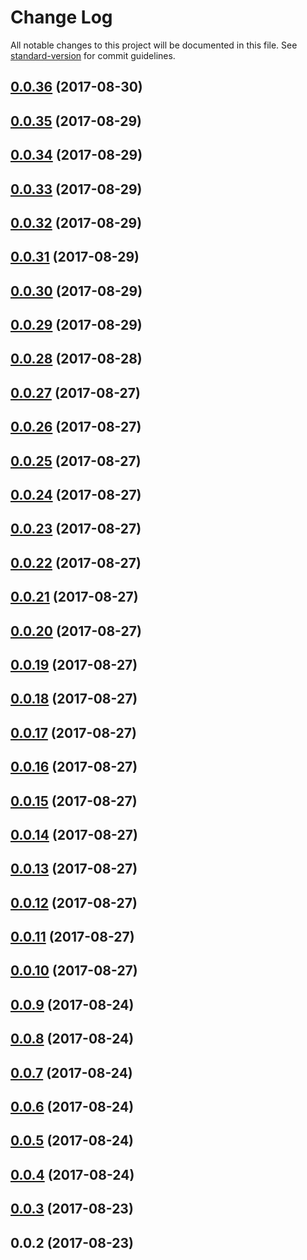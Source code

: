 # Change Log

All notable changes to this project will be documented in this file. See [standard-version](https://github.com/conventional-changelog/standard-version) for commit guidelines.

<a name="0.0.36"></a>
## [0.0.36](https://github.com/sapienstech/angular-hybrid-forms/compare/v0.0.35...v0.0.36) (2017-08-30)



<a name="0.0.35"></a>
## [0.0.35](https://github.com/sapienstech/angular-hybrid-forms/compare/v0.0.34...v0.0.35) (2017-08-29)



<a name="0.0.34"></a>
## [0.0.34](https://github.com/sapienstech/angular-hybrid-forms/compare/v0.0.33...v0.0.34) (2017-08-29)



<a name="0.0.33"></a>
## [0.0.33](https://github.com/sapienstech/angular-hybrid-forms/compare/v0.0.32...v0.0.33) (2017-08-29)



<a name="0.0.32"></a>
## [0.0.32](https://github.com/sapienstech/angular-hybrid-forms/compare/v0.0.31...v0.0.32) (2017-08-29)



<a name="0.0.31"></a>
## [0.0.31](https://github.com/sapienstech/angular-hybrid-forms/compare/v0.0.30...v0.0.31) (2017-08-29)



<a name="0.0.30"></a>
## [0.0.30](https://github.com/sapienstech/angular-hybrid-forms/compare/v0.0.28...v0.0.30) (2017-08-29)



<a name="0.0.29"></a>
## [0.0.29](https://github.com/sapienstech/angular-hybrid-forms/compare/v0.0.28...v0.0.29) (2017-08-29)



<a name="0.0.28"></a>
## [0.0.28](https://github.com/sapienstech/angular-hybrid-forms/compare/v0.0.27...v0.0.28) (2017-08-28)



<a name="0.0.27"></a>
## [0.0.27](https://github.com/sapienstech/angular-hybrid-forms/compare/v0.0.26...v0.0.27) (2017-08-27)



<a name="0.0.26"></a>
## [0.0.26](https://github.com/sapienstech/angular-hybrid-forms/compare/v0.0.25...v0.0.26) (2017-08-27)



<a name="0.0.25"></a>
## [0.0.25](https://github.com/sapienstech/angular-hybrid-forms/compare/v0.0.24...v0.0.25) (2017-08-27)



<a name="0.0.24"></a>
## [0.0.24](https://github.com/sapienstech/angular-hybrid-forms/compare/v0.0.23...v0.0.24) (2017-08-27)



<a name="0.0.23"></a>
## [0.0.23](https://github.com/sapienstech/angular-hybrid-forms/compare/v0.0.22...v0.0.23) (2017-08-27)



<a name="0.0.22"></a>
## [0.0.22](https://github.com/sapienstech/angular-hybrid-forms/compare/v0.0.21...v0.0.22) (2017-08-27)



<a name="0.0.21"></a>
## [0.0.21](https://github.com/sapienstech/angular-hybrid-forms/compare/v0.0.20...v0.0.21) (2017-08-27)



<a name="0.0.20"></a>
## [0.0.20](https://github.com/sapienstech/angular-hybrid-forms/compare/v0.0.19...v0.0.20) (2017-08-27)



<a name="0.0.19"></a>
## [0.0.19](https://github.com/sapienstech/angular-hybrid-forms/compare/v0.0.18...v0.0.19) (2017-08-27)



<a name="0.0.18"></a>
## [0.0.18](https://github.com/sapienstech/angular-hybrid-forms/compare/v0.0.17...v0.0.18) (2017-08-27)



<a name="0.0.17"></a>
## [0.0.17](https://github.com/sapienstech/angular-hybrid-forms/compare/v0.0.16...v0.0.17) (2017-08-27)



<a name="0.0.16"></a>
## [0.0.16](https://github.com/sapienstech/angular-hybrid-forms/compare/v0.0.15...v0.0.16) (2017-08-27)



<a name="0.0.15"></a>
## [0.0.15](https://github.com/sapienstech/angular-hybrid-forms/compare/v0.0.14...v0.0.15) (2017-08-27)



<a name="0.0.14"></a>
## [0.0.14](https://github.com/sapienstech/angular-hybrid-forms/compare/v0.0.13...v0.0.14) (2017-08-27)



<a name="0.0.13"></a>
## [0.0.13](https://github.com/sapienstech/angular-hybrid-forms/compare/v0.0.12...v0.0.13) (2017-08-27)



<a name="0.0.12"></a>
## [0.0.12](https://github.com/sapienstech/angular-hybrid-forms/compare/v0.0.11...v0.0.12) (2017-08-27)



<a name="0.0.11"></a>
## [0.0.11](https://github.com/sapienstech/angular-hybrid-forms/compare/v0.0.10...v0.0.11) (2017-08-27)



<a name="0.0.10"></a>
## [0.0.10](https://github.com/sapienstech/angular-hybrid-forms/compare/v0.0.9...v0.0.10) (2017-08-27)



<a name="0.0.9"></a>
## [0.0.9](https://github.com/sapienstech/angular-hybrid-forms/compare/v0.0.8...v0.0.9) (2017-08-24)



<a name="0.0.8"></a>
## [0.0.8](https://github.com/sapienstech/angular-hybrid-forms/compare/v0.0.7...v0.0.8) (2017-08-24)



<a name="0.0.7"></a>
## [0.0.7](https://github.com/sapienstech/angular-hybrid-forms/compare/v0.0.6...v0.0.7) (2017-08-24)



<a name="0.0.6"></a>
## [0.0.6](https://github.com/sapienstech/angular-hybrid-forms/compare/v0.0.5...v0.0.6) (2017-08-24)



<a name="0.0.5"></a>
## [0.0.5](https://github.com/sapienstech/angular-hybrid-forms/compare/v0.0.4...v0.0.5) (2017-08-24)



<a name="0.0.4"></a>
## [0.0.4](https://github.com/sapienstech/angular-hybrid-forms/compare/v0.0.3...v0.0.4) (2017-08-24)



<a name="0.0.3"></a>
## [0.0.3](https://github.com/sapienstech/angular-hybrid-forms/compare/v0.0.2...v0.0.3) (2017-08-23)



<a name="0.0.2"></a>
## 0.0.2 (2017-08-23)
